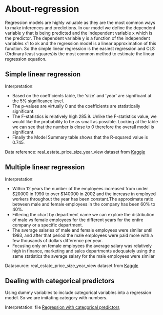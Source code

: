 # About-regression

Regression models are highly valuable as they are the most common ways to make inferences and predictions.
In our model we define the dependent variable y that is being predicted and the independent variable x which is the predictor.
The dependent variable y is a function of the independent variables x1 to xk and the regression model is a linear approximation of this function. 
So the simple linear regression is the easiest regression and OLS (Ordinary least squares)is the most common method to estimate the linear regression equation.

## Simple linear regression
Interpretation:
- Based on the coefficients  table, the 'size' and 'year' are significant at the 5% significance level. 
- The p-values are virtually 0 and the coefficients are statistically significant. 
- The F-statistics is relatively high 285.9. Unlike the F-statistics value, we would like the probability to be as small as possible. Looking at the table we can see that the number is close to 0 therefore the overall model is significant. 
- Finally the Model Summary table shows that the R-squared value is 0.745.

Data reference:
real_estate_price_size_year_view dataset from [Kaggle](https://www.kaggle.com/gauravduttakiit/real-estate-priceOnly=true)

## Multiple linear regression 
Interpretation:
- Within 12 years the number of the employees increased from under $20000 in 1990 to over $140000 in 2002 and the increase in employed workers throughout the year has been constant.The approximate ratio between male and female employees in the company has been 60% to 40%.
- Filtering the chart by department name we can explore the distribution of male vs female employees for the different years for the entire company or a specific department.
- The average salaries of male and female employees were similar until 1993, and after that period the male employees were paid more with a few thousands of dollars difference per year.
- Focusing only on female employees the average salary was relatively high in finance, marketing and sales departments adequately using the same statistics the average salary for the male employees were similar

Datasource: 
real_estate_price_size_year_view dataset from [Kaggle](https://www.kaggle.com/gauravduttakiit/real-estate-priceOnly=true)

## Dealing with categorical predictors 
Using dummy variables to include categorical variables into a regression model. So we are imitating category with numbers.

Interpretation: 
file [Regression with categorical predictors](http://)
